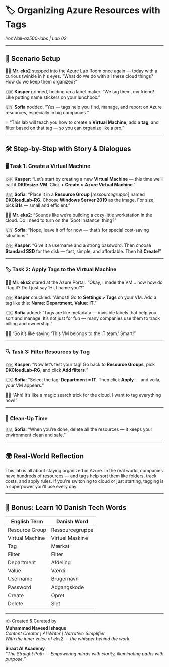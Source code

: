 # 🏷️ Organizing Azure Resources with Tags  
_IronWall-az500-labs | Lab 02_

---

## 🔮 Scenario Setup

👨‍💼 **Mr. eks2** stepped into the Azure Lab Room once again — today with a curious twinkle in his eyes. "What do we do with all these cloud things? How do we keep them organized?"

🇩🇰 **Kasper** grinned, holding up a label maker. “We tag them, my friend! Like putting name stickers on your lunchbox.”

🇪🇸 **Sofia** nodded, “Yes — tags help you find, manage, and report on Azure resources, especially in big companies.”

💡 “This lab will teach you how to create a **Virtual Machine**, add a **tag**, and filter based on that tag — so you can organize like a pro.”

---

## 🛠️ Step-by-Step with Story & Dialogues

### 🖥️ Task 1: Create a Virtual Machine

🇩🇰 **Kasper**: “Let’s start by creating a new **Virtual Machine** — this time we’ll call it **DKResize-VM**. Click **+ Create > Azure Virtual Machine**.”

🇪🇸 **Sofia**: “Place it in a **Resource Group** [*ressourcegruppe*] named **DKCloudLab-RG**. Choose **Windows Server 2019** as the image. For size, pick **B1s** — small and efficient.”

👨‍💼 **Mr. eks2**: “Sounds like we’re building a cozy little workstation in the cloud. Do I need to turn on the ‘Spot Instance’ thing?”

🇪🇸 **Sofia**: “Nope, leave it off for now — that’s for special cost-saving situations.”

🇩🇰 **Kasper**: “Give it a username and a strong password. Then choose **Standard SSD** for the disk — fast, simple, and affordable. Then hit **Create**!”

---

### 🏷️ Task 2: Apply Tags to the Virtual Machine

👨‍💼 **Mr. eks2** stared at the Azure Portal. “Okay, I made the VM… now how do I tag it? Do I just say ‘Hi, I name you’?”

🇩🇰 **Kasper** chuckled: “Almost! Go to **Settings > Tags** on your VM. Add a tag like this: **Name: Department**, **Value: IT**.”

🇪🇸 **Sofia** added: “Tags are like metadata — invisible labels that help you sort and manage. It’s not just for fun — many companies use them to track billing and ownership.”

👨‍💼 “So it’s like saying ‘This VM belongs to the IT team.’ Smart!”

---

### 🔍 Task 3: Filter Resources by Tag

🇩🇰 **Kasper**: “Now let’s test your tag! Go back to **Resource Groups**, pick **DKCloudLab-RG**, and click **Add filters**.”

🇪🇸 **Sofia**: “Select the tag: **Department = IT**. Then click **Apply** — and voila, your VM appears.”

👨‍💼 “Ahh! It’s like a magic search trick for the cloud. I want to tag everything now!”

---

### 🧹 Clean-Up Time

🇪🇸 **Sofia**: “When you’re done, delete all the resources — it keeps your environment clean and safe.”

---

## 🌍 Real-World Reflection

This lab is all about staying organized in Azure. In the real world, companies have hundreds of resources — and tags help sort them like folders, track costs, and apply rules. If you're switching to cloud or just starting, tagging is a superpower you'll use every day.

---

## 📘 Bonus: Learn 10 Danish Tech Words

| English Term           | Danish Word            |
|------------------------|------------------------|
| Resource Group         | Ressourcegruppe        |
| Virtual Machine        | Virtuel Maskine        |
| Tag                    | Mærkat                 |
| Filter                 | Filter                 |
| Department             | Afdeling               |
| Value                  | Værdi                  |
| Username               | Brugernavn             |
| Password               | Adgangskode            |
| Create                 | Opret                  |
| Delete                 | Slet                   |

---

✍️ Created & Curated by  
**Muhammad Naveed Ishaque**  
_Content Creator | AI Writer | Narrative Simplifier_  
_With the inner voice of eks2 — the whisper behind the work._

**Siraat AI Academy**  
_“The Straight Path — Empowering minds with clarity, illuminating paths with purpose.”_
